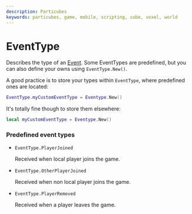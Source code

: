 ```yaml
---
description: Particubes
keywords: particubes, game, mobile, scripting, cube, voxel, world
---
```


# EventType

Describes the type of an [Event](/reference/Event). Some EventTypes are predefined, but you can also define your owns using `EventType.New()`.

A good practice is to store your types within `EventType`, where predefined ones are located:

```lua
EventType.myCustomEventType = Eventype.New()
```

It's totally fine though to store them elsewhere:

```lua
local myCustomEventType = Eventype.New()
```

### Predefined event types

- `EventType.PlayerJoined`

	Received when local player joins the game.

- `EventType.OtherPlayerJoined`

	Received when non local player joins the game.

- `EventType.PlayerRemoved` 

	Received when a player leaves the game.

